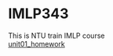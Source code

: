 # IMLP343
This is NTU train IMLP course  
[unit01_homework](https://github.com/yanjhen/IMLP343/blob/main/Unit01_Crash%20Course%20on%20Python.ipynb)  

